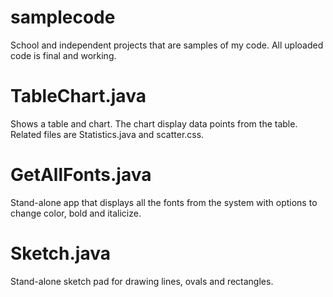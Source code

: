 # samplecode
School and independent projects that are samples of my code. All uploaded code is final and working.

# TableChart.java
Shows a table and chart. The chart display data points from the table. Related files are Statistics.java and scatter.css.

# GetAllFonts.java
Stand-alone app that displays all the fonts from the system with options to change color, bold and italicize.

# Sketch.java
Stand-alone sketch pad for drawing lines, ovals and rectangles.
